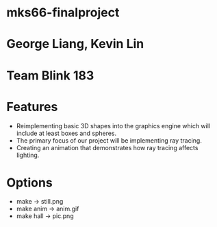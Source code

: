 # mks66-finalproject
# George Liang, Kevin Lin
# Team Blink 183
# Features
* Reimplementing basic 3D shapes into the graphics engine which will include at least boxes and spheres.
* The primary focus of our project will be implementing ray tracing.
* Creating an animation that demonstrates how ray tracing affects lighting.
# Options
* make -> still.png
* make anim -> anim.gif
* make hall -> pic.png
